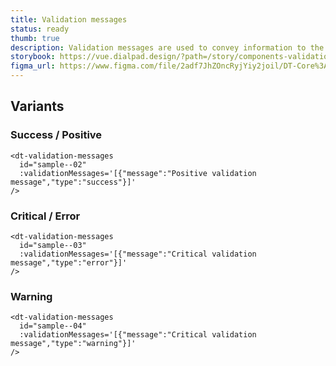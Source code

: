 ```yaml
---
title: Validation messages
status: ready
thumb: true
description: Validation messages are used to convey information to the user about the current state of the input element. These messages can have an error, warning or success type.
storybook: https://vue.dialpad.design/?path=/story/components-validation-messages--default
figma_url: https://www.figma.com/file/2adf7JhZOncRyjYiy2joil/DT-Core%3A-Components-7?node-id=11399%3A76354&t=LqzEvQfr3DMHh7Og-11
---
```


<code-well-header>
  <dt-validation-messages
    id="sample--01"
    :validationMessages='[{"message":"Positive validation message","type":"success"}]'
  />
</code-well-header>

## Variants

### Success / Positive

<code-well-header>
  <dt-validation-messages
    id="sample--02"
    :validationMessages='[{"message":"Positive validation message","type":"success"}]'
  />
</code-well-header>

```vue
<dt-validation-messages
  id="sample--02"
  :validationMessages='[{"message":"Positive validation message","type":"success"}]'
/>
```

### Critical / Error

<code-well-header>
  <dt-validation-messages
    id="sample--03"
    :validationMessages='[{"message":"Critical validation message","type":"error"}]'
  />
</code-well-header>

```vue
<dt-validation-messages
  id="sample--03"
  :validationMessages='[{"message":"Critical validation message","type":"error"}]'
/>
```

### Warning

<code-well-header>
  <dt-validation-messages
    id="sample--04"
    :validationMessages='[{"message":"Critical validation message","type":"warning"}]'
  />
</code-well-header>

```vue
<dt-validation-messages
  id="sample--04"
  :validationMessages='[{"message":"Critical validation message","type":"warning"}]'
/>
```
